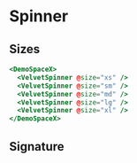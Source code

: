 # Spinner

## Sizes

```hbs preview-template
<DemoSpaceX>
  <VelvetSpinner @size="xs" />
  <VelvetSpinner @size="sm" />
  <VelvetSpinner @size="md" />
  <VelvetSpinner @size="lg" />
  <VelvetSpinner @size="xl" />
</DemoSpaceX>
```

## Signature

<!-- component-signature: velvet-spinner -->
